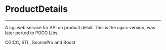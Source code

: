 # ProductDetails
--------------

A cgi web service for API on product detail. This is the cgicc version, was later ported to POCO Libs.

CGICC, STL, SourcePro and Boost